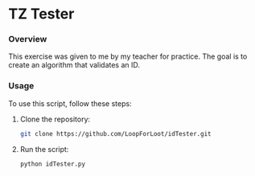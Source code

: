 # TZ Tester

### Overview
This exercise was given to me by my teacher for practice. The goal is to create an algorithm that validates an ID.

### Usage
To use this script, follow these steps:

1. Clone the repository:
   ```bash
   git clone https://github.com/LoopForLoot/idTester.git

2. Run the script:
   ```bash
   python idTester.py
